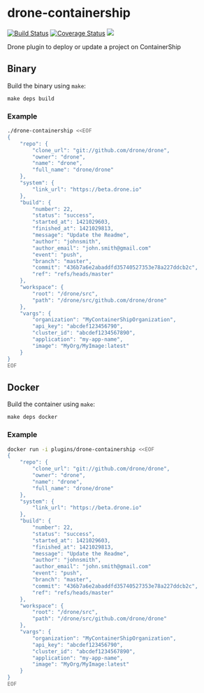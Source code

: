 # drone-containership

[![Build Status](http://beta.drone.io/api/badges/drone-plugins/drone-containership/status.svg)](http://beta.drone.io/drone-plugins/drone-containership)
[![Coverage Status](https://aircover.co/badges/drone-plugins/drone-containership/coverage.svg)](https://aircover.co/drone-plugins/drone-containership)
[![](https://badge.imagelayers.io/plugins/drone-containership:latest.svg)](https://imagelayers.io/?images=plugins/drone-containership:latest 'Get your own badge on imagelayers.io')

Drone plugin to deploy or update a project on ContainerShip

## Binary

Build the binary using `make`:

```
make deps build
```

### Example

```sh
./drone-containership <<EOF
{
    "repo": {
        "clone_url": "git://github.com/drone/drone",
        "owner": "drone",
        "name": "drone",
        "full_name": "drone/drone"
    },
    "system": {
        "link_url": "https://beta.drone.io"
    },
    "build": {
        "number": 22,
        "status": "success",
        "started_at": 1421029603,
        "finished_at": 1421029813,
        "message": "Update the Readme",
        "author": "johnsmith",
        "author_email": "john.smith@gmail.com"
        "event": "push",
        "branch": "master",
        "commit": "436b7a6e2abaddfd35740527353e78a227ddcb2c",
        "ref": "refs/heads/master"
    },
    "workspace": {
        "root": "/drone/src",
        "path": "/drone/src/github.com/drone/drone"
    },
    "vargs": {
        "organization": "MyContainerShipOrganization",
        "api_key": "abcdef123456790",
        "cluster_id": "abcdef1234567890",
        "application": "my-app-name",
        "image": "MyOrg/MyImage:latest"
    }
}
EOF
```

## Docker

Build the container using `make`:

```
make deps docker
```

### Example

```sh
docker run -i plugins/drone-containership <<EOF
{
    "repo": {
        "clone_url": "git://github.com/drone/drone",
        "owner": "drone",
        "name": "drone",
        "full_name": "drone/drone"
    },
    "system": {
        "link_url": "https://beta.drone.io"
    },
    "build": {
        "number": 22,
        "status": "success",
        "started_at": 1421029603,
        "finished_at": 1421029813,
        "message": "Update the Readme",
        "author": "johnsmith",
        "author_email": "john.smith@gmail.com"
        "event": "push",
        "branch": "master",
        "commit": "436b7a6e2abaddfd35740527353e78a227ddcb2c",
        "ref": "refs/heads/master"
    },
    "workspace": {
        "root": "/drone/src",
        "path": "/drone/src/github.com/drone/drone"
    },
    "vargs": {
        "organization": "MyContainerShipOrganization",
        "api_key": "abcdef123456790",
        "cluster_id": "abcdef1234567890",
        "application": "my-app-name",
        "image": "MyOrg/MyImage:latest"
    }
}
EOF
```
